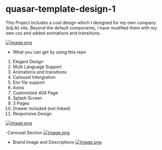 # quasar-template-design-1
This Project includes a cool design which I designed for my own company (kdj.lk) site. Beyond the default components, I have modified them with my own css and added animations and transitions.

[![image.png](https://i.postimg.cc/t4njBm0d/image.png)](https://postimg.cc/zyN6B7G3)

- What you can get by using this repo
1. Elegant Design
2. Multi Language Support
3. Animations and transitions
4. Carousel Intergration
5. Env file support
6. Axios
7. Customized 404 Page
8. Splash Screen
9. 3 Pages
10. Drawer included (not linked)
11. Responsive Design

[![image.png](https://i.postimg.cc/vB21WNwR/image.png)](https://postimg.cc/xJHTQgdg)

-Carousel Section
[![image.png](https://i.postimg.cc/BQK8Kphy/image.png)](https://postimg.cc/9rcF3dHt)

- Brand Image and Descriptions
[![image.png](https://i.postimg.cc/gJhJZksh/image.png)](https://postimg.cc/hzScFnH4)